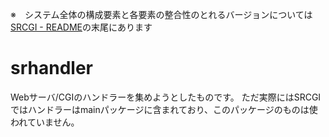 ※　システム全体の構成要素と各要素の整合性のとれるバージョンについては[SRCGI - README](https://github.com/Chouette2100/SRCGI/blob/main/README.md)の末尾にあります

# srhandler

Webサーバ/CGIのハンドラーを集めようとしたものです。
ただ実際にはSRCGIではハンドラーはmainパッケージに含まれており、このパッケージのものは使われていません。
